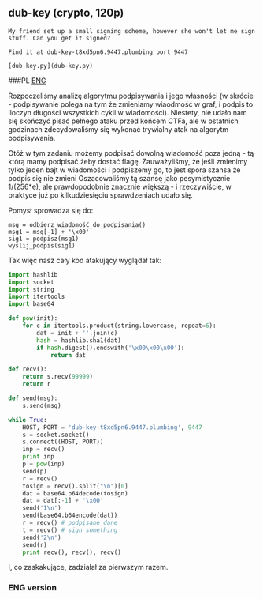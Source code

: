 ## dub-key (crypto, 120p)

    My friend set up a small signing scheme, however she won't let me sign stuff. Can you get it signed?

    Find it at dub-key-t8xd5pn6.9447.plumbing port 9447

    [dub-key.py](dub-key.py)

###PL
[ENG](#eng-version)

Rozpoczeliśmy analizę algorytmu podpisywania i jego własności
(w skrócie - podpisywanie polega na tym że zmieniamy wiaodmość w graf, i podpis to
iloczyn długości wszystkich cykli w wiadomości). Niestety, nie udało nam się skończyć pisać pełnego ataku
przed końcem CTFa, ale w ostatnich godzinach zdecydowaliśmy się wykonać trywialny atak na algorytm podpisywania.

Otóż w tym zadaniu możemy podpisać dowolną wiadomość poza jedną - tą którą mamy podpisać żeby dostać flagę.
Zauważyliśmy, że jeśli zmienimy tylko jeden bajt w wiadomości i podpiszemy go, to jest spora szansa że podpis się nie zmieni
Oszacowaliśmy tą szansę jako pesymistycznie 1/(256*e), ale prawdopodobnie znacznie większą - i rzeczywiście, w praktyce już
po kilkudziesięciu sprawdzeniach udało się.

Pomysł sprowadza się do:

    msg = odbierz_wiadomość_do_podpisania()
    msg1 = msg[-1] + '\x00'
    sig1 = podpisz(msg1)
    wyślij_podpis(sig1)

Tak więc nasz cały kod atakujący wyglądał tak:

```python
import hashlib
import socket
import string
import itertools
import base64

def pow(init):
    for c in itertools.product(string.lowercase, repeat=6):
        dat = init + ''.join(c)
        hash = hashlib.sha1(dat)
        if hash.digest().endswith('\x00\x00\x00'):
            return dat

def recv():
    return s.recv(99999)
    return r

def send(msg):
    s.send(msg)

while True:
    HOST, PORT = 'dub-key-t8xd5pn6.9447.plumbing', 9447
    s = socket.socket()
    s.connect((HOST, PORT))
    inp = recv()
    print inp
    p = pow(inp)
    send(p)
    r = recv()
    tosign = recv().split("\n")[0]
    dat = base64.b64decode(tosign)
    dat = dat[:-1] + '\x00'
    send('1\n')
    send(base64.b64encode(dat))
    r = recv() # podpisane dane
    t = recv() # sign something
    send('2\n')
    send(r)
    print recv(), recv(), recv()
```

I, co zaskakujące, zadziałał za pierwszym razem.


### ENG version
